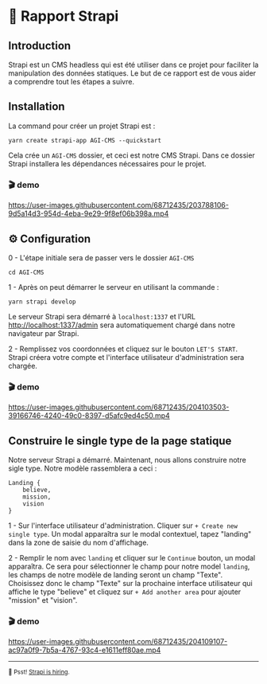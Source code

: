 # 🚀 Rapport Strapi

## Introduction

Strapi est un CMS headless qui est été utiliser dans ce projet pour faciliter la manipulation des données statiques.
Le but de ce rapport est de vous aider a comprendre tout les étapes a suivre.


## Installation

La command pour créer un projet Strapi est : 
```
yarn create strapi-app AGI-CMS --quickstart
```
Cela crée un `AGI-CMS` dossier, et ceci est notre CMS Strapi. Dans ce dossier Strapi installera les dépendances nécessaires pour le projet.

### 🎬 demo

https://user-images.githubusercontent.com/68712435/203788106-9d5a14d3-954d-4eba-9e29-9f8ef06b398a.mp4

## ⚙️ Configuration

0 - L'étape initiale sera de passer vers le dossier `AGI-CMS` 

```
cd AGI-CMS
```

1 - Après on peut démarrer le serveur en utilisant la commande  :

```
yarn strapi develop
```

Le serveur Strapi sera démarré à `localhost:1337` et l'URL [http://localhost:1337/admin](http://localhost:1337/admin) sera automatiquement chargé dans notre navigateur par Strapi. 

2 - Remplissez vos coordonnées et cliquez sur le bouton `LET'S START`.  Strapi créera votre compte et l'interface utilisateur d'administration sera chargée. 

### 🎬 demo

https://user-images.githubusercontent.com/68712435/204103503-39166746-4240-49c0-8397-d5afc9ed4c50.mp4

## Construire le single type de la page statique

Notre serveur Strapi a démarré.  Maintenant, nous allons construire notre sigle type.
Notre modèle rassemblera a ceci :

```
Landing {
    believe,
    mission,
    vision
}
```

1 - Sur l'interface utilisateur d'administration. Cliquer sur `+ Create new single type`.  Un modal apparaîtra sur le modal contextuel, tapez "landing" dans la zone de saisie du nom d'affichage.

2 -  Remplir le nom avec `landing` et cliquer sur le `Continue` bouton, un modal apparaîtra. Ce sera pour sélectionner le champ pour notre model `landing`, les champs de notre modèle de landing seront un champ "Texte".  Choisissez donc le champ "Texte" sur la prochaine interface utilisateur qui affiche le type "believe" et cliquez sur `+ Add another area` pour ajouter "mission" et "vision".

### 🎬 demo

https://user-images.githubusercontent.com/68712435/204109107-ac97a0f9-7b5a-4767-93c4-e1611eff80ae.mp4

---

<sub>🤫 Psst! [Strapi is hiring](https://strapi.io/careers).</sub>
